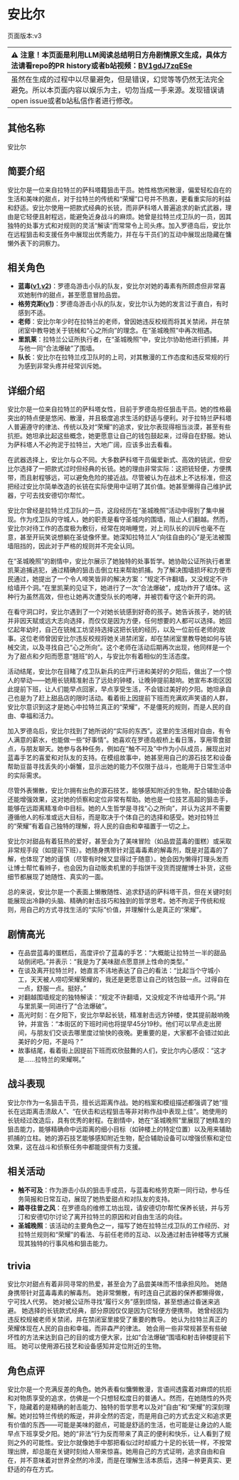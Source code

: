 # 安比尔
页面版本:v3
 

| :warning: 注意！本页面是利用LLM阅读总结明日方舟剧情原文生成，具体方法请看repo的PR history或者b站视频：[BV1gdJ7zqESe](https://www.bilibili.com/video/BV1gdJ7zqESe/)         |
|:----------------------------|
| 虽然在生成的过程中以尽量避免，但是错误，幻觉等等仍然无法完全避免。所以本页面内容以娱乐为主，切勿当成一手来源。发现错误请open issue或者b站私信作者进行修改。|



## 其他名称
安比尔
## 简要介绍
安比尔是一位来自拉特兰的萨科塔籍狙击干员。她性格悠闲散漫，偏爱轻松自在的生活和美味的甜点，对于拉特兰的传统和“荣耀”口号并不热衷，更看重实际的利益和舒适。安比尔使用一把款式经典的长铳，而非萨科塔人普遍追求的新式武器，理由是它轻便且射程远，能避免近身战斗的麻烦。她曾是拉特兰戍卫队的一员，因其独特的处事方式和对规则的灵活“解读”而常常令上司头疼。加入罗德岛后，安比尔在远程狙击和支援任务中展现出优秀能力，并在与干员们的互动中展现出隐藏在慵懒外表下的洞察力。
## 相关角色
-   **蓝毒([v1](../chars/char_129_bluep.md),[v2](char_129_bluep.md))**：罗德岛游击小队的队友，安比尔对她的毒素有所顾虑但非常喜欢她制作的甜点，甚至愿意冒险品尝。
-   **格劳克斯([v1](../chars/char_326_glacus.md))**：罗德岛游击小队的队友，安比尔认为她的发言过于直白，有时感到不适。
-   **老师**：安比尔年少时在拉特兰的老师，曾因她违反校规而将其关禁闭，并在禁闭室中教导她关于铳械和“心之所向”的理念。在“圣城晚照”中再次相遇。
-   **里凯莱**：拉特兰公证所执行者，在“圣城晚照”中，安比尔协助他进行抓捕，并与他一同“合法爆破”了围墙。
-   **队长**：安比尔在拉特兰戍卫队时的上司，对其散漫的工作态度和违反常规的行为感到非常头疼并经常训斥她。
## 详细介绍
安比尔是一位来自拉特兰的萨科塔女性，目前于罗德岛担任狙击干员。她的性格最突出的特点便是悠闲、散漫，并且极度追求生活的舒适与便利。对于拉特兰萨科塔人普遍遵守的律法、传统以及对“荣耀”的追求，安比尔表现得相当淡漠，甚至有些抗拒。她坦承比起这些概念，她更愿意让自己的钱包鼓起来，过得自在舒服。她认为萨科塔人不必拘泥于拉特兰，大地广阔，应该多出去看看。

在武器选择上，安比尔与众不同。大多数萨科塔干员偏爱新式、高效的铳武，但安比尔选择了一把款式过时但经典的长铳。她的理由非常实际：这把铳轻便，方便携带，而且射程够远，可以避免危险的接近战。尽管被认为在战术上不达标准，但这把经过安比尔简单改造的长铳在实际使用中证明了其价值。她甚至懒得自己维护武器，宁可去找安德切尔帮忙。

安比尔曾经是拉特兰戍卫队的一员，这段经历在“圣城晚照”活动中得到了集中展现。作为戍卫队的守城人，她的职责是看守圣城内的围墙，阻止人们翻越。然而，安比尔对待工作的态度极为敷衍，经常在岗哨睡觉，对上司队长的训斥也毫不在意，甚至开玩笑说想躺在圣徒像怀里。她深知拉特兰人“向往自由的心”是无法被围墙阻挡的，因此对于严格的规则并不完全认同。

在“圣城晚照”的剧情中，安比尔展示了她独特的处事哲学。她协助公证所执行者里凯莱追捕逃犯，通过精确的狙击击倒立柱来帮助抓捕。为了解决围墙损坏和方便市民通过，她提出了一个令人啼笑皆非的解决方案：“规定不许翻墙，又没规定不许给墙开个洞。”在里凯莱的见证下，她进行了一次“合法爆破”，成功炸开了墙体。这种行为虽然高效，但也让她再次遭受队长的咆哮，并被罚看守这个新开的洞。

在看守洞口时，安比尔遇到了一个对她长铳感到好奇的孩子。她告诉孩子，她的铳并非因天赋或远大志向选择，而仅仅是因为方便，任何想要的人都可以选择。她回忆起年幼时，自己在铳械工坊坚持选择这把长铳的经历，以及一位前任老师的故事。这位老师曾因安比尔违反校规将她关进禁闭室，却在禁闭室里教导她如何与铳械交流，以及寻找自己“心之所向”。这个老师在活动后期再次出现，他同样是一个为了甜点和夕阳而愿意“翘班”的人，与安比尔有着相似的生活态度。

活动结尾，安比尔在目睹了戍卫队新兵的庄严行进和美好的夕阳后，做出了一个惊人的举动——她用长铳精准射击了远处的钟楼，让晚钟提前敲响。她宣布本街区因此提前下班，让人们能早点回家，早点享受生活，不会错过美好的夕阳。她坦承自己也是为了赶上甜品店的限时活动。看着街上因提前下班而充满欢声笑语的人群，安比尔意识到这才是她心中拉特兰真正的“荣耀”，不是僵死的规则，而是人民的自由、幸福和活力。

加入罗德岛后，安比尔找到了她所说的“实际的东西”。这里的生活相对自由，有令人满意的薪水，也能做一些“好事情”。她喜欢在罗德岛舰桥上看日落，享用零食甜点，与朋友聊天。她参与各种任务，例如在“触不可及”中作为小队成员，展现出对蓝毒手艺的喜爱和对队友的支持。在模组故事中，她甚至用自己的源石技艺和设备帮助豆苗寻找丢失的小磐蟹，显示出她的能力不仅限于战斗，也能用于日常生活中的实际需求。

尽管外表懒散，安比尔拥有出色的源石技艺，能够感知附近的生物，配合辅助设备还能增强效果，这对她的侦察和定位非常有帮助。她也是一位技艺高超的狙击手，能够在远距离精准命中目标。她的人生哲学是寻找“心之所向”，并认为这并不需要遵循他人的标准或远大目标，而是取决于个体自己的选择和感受。她对拉特兰的“荣耀”有着自己独特的理解，将人民的自由和幸福置于一切之上。

安比尔对甜品有着狂热的爱好，甚至会为了美味冒险（如品尝蓝毒的蛋糕）或采取非常规手段（如提前下班）。她随身携带针对蓝毒毒素的解毒剂，既是对蓝毒的了解，也体现了她的谨慎（尽管有时候又显得过于随意）。她会因为懒得打理头发而让博士帮忙看辫子，也会因为自动贩卖机里的手指饼干没货而提醒博士补货，这些细节都展现了她随性、真实的一面。

总的来说，安比尔是一个表面上懒散随性、追求舒适的萨科塔干员，但在关键时刻能展现出冷静的头脑、精确的射击技巧和独到的哲学思考。她不拘泥于传统和规则，用自己的方式寻找生活的“实际”价值，并理解什么是真正的“荣耀”。
## 剧情高光
*   在品尝蓝毒的蛋糕后，高度评价了蓝毒的手艺：“大概能让拉特兰一半的甜品站倒闭吧。”并表示：“我是为了美味甜点愿意拼上性命的类型。”
*   在谈及离开拉特兰时，她直言不讳地表达了自己的看法：“比起当个守城小工，天天被人唠叨荣耀荣耀的，我还是更愿意让自己的钱包鼓一点。过得自在一点，舒服一点。挺好。”
*   对翻越围墙规定的独特解读：“规定不许翻墙，又没规定不许给墙开个洞。”并与里凯莱一同进行了“合法爆破”。
*   高光时刻：在夕阳下，安比尔举起长铳，精准射击远方钟楼，使其提前敲响晚钟，并宣告：“本街区的下班时间也将提早45分19秒。他们可以早点走出房间，与朋友们交谈去哪里度过愉快的夜晚。更重要的是，大家都不会错过如此美好的夕阳，不是吗？”
*   故事结尾，看着街上因提前下班而欢欣鼓舞的人们，安比尔内心感叹：“这才是......拉特兰的荣耀啊。”
## 战斗表现
安比尔作为一名狙击干员，擅长远距离作战。她的档案和模组描述都强调了她“擅长在远距离击溃敌人”、“在伏击和远程狙击等非对称作战中表现上佳”。她使用的长铳经过改造后，具有优秀的射程。在剧情中，她在“圣城晚照”里展现了她精准的狙击能力，能够精确命中远距离的细小目标（如钟楼上的特定位置）以及用来辅助抓捕的立柱。她的源石技艺能够感知附近生物，配合辅助设备可以增强侦察和定位效果，这在战斗和侦察任务中都能提供有力支援。
## 相关活动
-   **触不可及**：作为游击小队的狙击手成员，与蓝毒和格劳克斯一同行动，参与任务简报和日常互动，展现了她热爱甜点和对队友的支持。
-   **踏寻往昔之风**：在罗德岛的维修工坊出现，请安德切尔帮忙保养长铳，并与芳汀和安德切尔讨论了离开拉特兰的原因和对自由生活的向往。
-   **圣城晚照**：该活动的主要角色之一，描写了她在拉特兰戍卫队的工作经历、对拉特兰规则和“荣耀”的看法、与前任老师的互动、以及通过射击钟楼等方式展现其独特的行事风格和狙击能力。
## trivia
安比尔对甜点有着非同寻常的热爱，甚至会为了品尝美味而不惜承担风险。
她随身携带针对蓝毒毒素的解毒剂。
她非常懒散，有时连自己武器的保养都懒得做，宁可找人代劳。
她对被公证所寻找“履行义务”感到烦恼，甚至想通过昏迷来逃避。
她选择的长铳款式经典，部分原因仅仅是因为它轻便方便携带。
她曾经因为违反校规被老师关禁闭，并在禁闭室里接受了重要的教导。
她认为拉特兰真正的荣耀体现在人民的自由和幸福，而非森严的律法。
她会用一些非常规甚至有些破坏性的方法来达到自己的目的或方便大家，比如“合法爆破”围墙和射击钟楼提前下班。
她可以使用源石技艺和设备感知并定位附近的生物。
## 角色点评
安比尔是一个充满反差的角色。她外表看似慵懒散漫，言语间透露着对麻烦的抗拒和对物质享受的追求，仿佛是一个只想轻松度日的普通人。然而，在她随性的外壳下，隐藏着的是精确的射击能力、独特的哲学思考以及对“自由”和“荣耀”的深刻理解。她对拉特兰传统的叛逆，并非全然的否定，而是用自己的方式去定义和追求更有价值的东西——可能是美味的甜点，可能是舒适的生活，也可能是让身边的人能早点下班享受夕阳。她的“非法”行为反而带来了真正的便利和快乐，让人看到了规则之外的可能性。安比尔就像她手中那把看似过时却威力十足的长铳一样，不按常理出牌，却总能在关键时刻给人带来惊喜。她用自己的方式证明，追求自由和自在，并不意味着对世界全然的冷漠，而是在理解生活本质后，选择一种更真实、更舒适的存在方式。